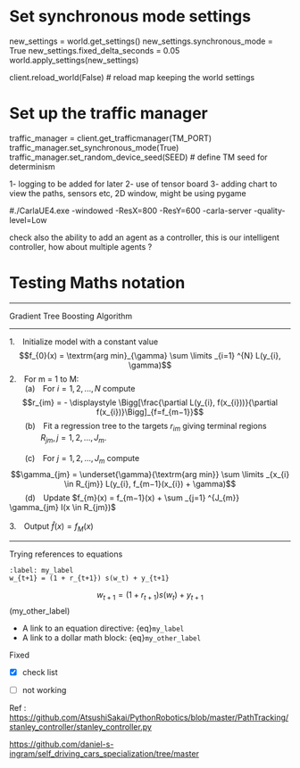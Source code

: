 # Set synchronous mode settings

new_settings = world.get_settings()
new_settings.synchronous_mode = True
new_settings.fixed_delta_seconds = 0.05
world.apply_settings(new_settings)

client.reload_world(False) # reload map keeping the world settings

# Set up the traffic manager

traffic_manager = client.get_trafficmanager(TM_PORT)
traffic_manager.set_synchronous_mode(True)
traffic_manager.set_random_device_seed(SEED) # define TM seed for determinism

1- logging to be added for later
2- use of tensor board
3- adding chart to view the paths, sensors etc, 2D window, might be using pygame

#./CarlaUE4.exe -windowed -ResX=800 -ResY=600 -carla-server -quality-level=Low

check also the ability to add an agent as a controller, this is our intelligent controller, how about multiple agents ?

# Testing Maths notation

---

$\mathbf{\text{Gradient Tree Boosting Algorithm}}$<br>

---

1.&emsp;Initialize model with a constant value $$f_{0}(x) = \textrm{arg min}_{\gamma} \sum \limits _{i=1} ^{N} L(y_{i}, \gamma)$$
2.&emsp;For m = 1 to M:<br>
&emsp;&emsp;(a)&emsp;For $i = 1,2,...,N$ compute<br>
$$r_{im} = - \displaystyle \Bigg[\frac{\partial L(y_{i}, f(x_{i}))}{\partial f(x_{i})}\Bigg]_{f=f_{m−1}}$$
&emsp;&emsp;(b)&emsp;Fit a regression tree to the targets $r_{im}$ giving terminal regions<br>
&emsp;&emsp;&emsp;&emsp;$R_{jm}, j = 1, 2, . . . , J_{m}.$<br><br>
&emsp;&emsp;(c)&emsp;For $j = 1, 2, . . . , J_{m}$ compute<br>
$$\gamma_{jm} = \underset{\gamma}{\textrm{arg min}} \sum \limits _{x_{i} \in R_{jm}} L(y_{i}, f_{m−1}(x_{i}) + \gamma)$$
&emsp;&emsp;(d)&emsp;Update $f_{m}(x) = f_{m−1}(x) + \sum _{j=1} ^{J_{m}} \gamma_{jm} I(x \in R_{jm})$<br><br>
3.&emsp;Output $\hat{f}(x) = f_{M}(x)$

---

Trying references to equations

```{math}
:label: my_label
w_{t+1} = (1 + r_{t+1}) s(w_t) + y_{t+1}
```

$$
  w_{t+1} = (1 + r_{t+1}) s(w_t) + y_{t+1}
$$ (my_other_label)

- A link to an equation directive: {eq}`my_label`
- A link to a dollar math block: {eq}`my_other_label`

Fixed

- [x] check list
- [ ] not working


Ref : https://github.com/AtsushiSakai/PythonRobotics/blob/master/PathTracking/stanley_controller/stanley_controller.py

https://github.com/daniel-s-ingram/self_driving_cars_specialization/tree/master


